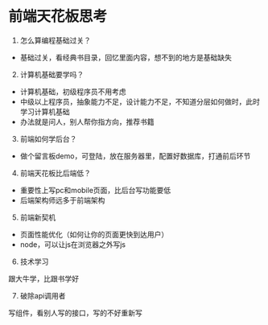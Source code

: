 # 前端天花板思考

1. 怎么算编程基础过关？

- 基础过关，看经典书目录，回忆里面内容，想不到的地方是基础缺失

2. 计算机基础要学吗？

- 计算机基础，初级程序员不用考虑
- 中级以上程序员，抽象能力不足，设计能力不足，不知道分层如何做时，此时学习计算机基础
- 办法就是问人，别人帮你指方向，推荐书籍

3. 前端如何学后台？

- 做个留言板demo，可登陆，放在服务器里，配置好数据库，打通前后环节

4. 前端天花板比后端低？

- 重要性上写pc和mobile页面，比后台写功能要低
- 后端架构师远多于前端架构

5. 前端新契机

- 页面性能优化（如何让你的页面更快到达用户）
- node，可以让js在浏览器之外写js

6. 技术学习

  跟大牛学，比跟书学好

7. 破除api调用者

写组件，看别人写的接口，写的不好重新写









